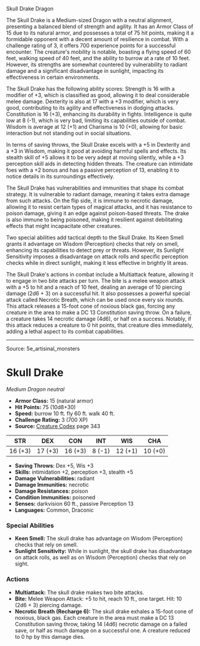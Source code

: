 <MonsterName/>Skull Drake</MonsterName>
<CreatureType/>Dragon</CreatureType>

<summary>The Skull Drake is a Medium-sized Dragon with a neutral alignment, presenting a balanced blend of strength and agility. It has an Armor Class of 15 due to its natural armor, and possesses a total of 75 hit points, making it a formidable opponent with a decent amount of resilience in combat. With a challenge rating of 3, it offers 700 experience points for a successful encounter. The creature's mobility is notable, boasting a flying speed of 60 feet, walking speed of 40 feet, and the ability to burrow at a rate of 10 feet. However, its strengths are somewhat countered by vulnerability to radiant damage and a significant disadvantage in sunlight, impacting its effectiveness in certain environments.</summary>

<detail>

The Skull Drake has the following ability scores: Strength is 16 with a modifier of +3, which is classified as good, allowing it to deal considerable melee damage. Dexterity is also at 17 with a +3 modifier, which is very good, contributing to its agility and effectiveness in dodging attacks. Constitution is 16 (+3), enhancing its durability in fights. Intelligence is quite low at 8 (-1), which is very bad, limiting its capabilities outside of combat. Wisdom is average at 12 (+1) and Charisma is 10 (+0), allowing for basic interaction but not standing out in social situations.

In terms of saving throws, the Skull Drake excels with a +5 in Dexterity and a +3 in Wisdom, making it good at avoiding harmful spells and effects. Its stealth skill of +5 allows it to be very adept at moving silently, while a +3 perception skill aids in detecting hidden threats. The creature can intimidate foes with a +2 bonus and has a passive perception of 13, enabling it to notice details in its surroundings effectively.

The Skull Drake has vulnerabilities and immunities that shape its combat strategy. It is vulnerable to radiant damage, meaning it takes extra damage from such attacks. On the flip side, it is immune to necrotic damage, allowing it to resist certain types of magical attacks, and it has resistance to poison damage, giving it an edge against poison-based threats. The drake is also immune to being poisoned, making it resilient against debilitating effects that might incapacitate other creatures.

Two special abilities add tactical depth to the Skull Drake. Its Keen Smell grants it advantage on Wisdom (Perception) checks that rely on smell, enhancing its capabilities to detect prey or threats. However, its Sunlight Sensitivity imposes a disadvantage on attack rolls and specific perception checks while in direct sunlight, making it less effective in brightly lit areas.

The Skull Drake's actions in combat include a Multiattack feature, allowing it to engage in two bite attacks per turn. The bite is a melee weapon attack with a +5 to hit and a reach of 10 feet, dealing an average of 10 piercing damage (2d6 + 3) on a successful hit. It also possesses a powerful special attack called Necrotic Breath, which can be used once every six rounds. This attack releases a 15-foot cone of noxious black gas, forcing any creature in the area to make a DC 13 Constitution saving throw. On a failure, a creature takes 14 necrotic damage (4d6), or half on a success. Notably, if this attack reduces a creature to 0 hit points, that creature dies immediately, adding a lethal aspect to its combat capabilities.</detail>



---

Source: 5e_artisinal_monsters

# Skull Drake

*Medium* *Dragon* *neutral*

- **Armor Class:** 15 (natural armor)
- **Hit Points:** 75 (10d8+30)
- **Speed:** burrow 10 ft. fly 60 ft. walk 40 ft.
- **Challenge Rating:** 3 (700 XP)
- **Source:** [Creature Codex](https://koboldpress.com/kpstore/product/creature-codex-for-5th-edition-dnd) page 343

| STR | DEX | CON | INT | WIS | CHA |
| --- | --- | --- | --- | --- | --- |
| 16 (+3) | 17 (+3) | 16 (+3) | 8 (-1) | 12 (+1) | 10 (+0) |

- **Saving Throws**: Dex +5, Wis +3
- **Skills:** intimidation +2, perception +3, stealth +5
- **Damage Vulnerabilities:** radiant
- **Damage Immunities:** necrotic
- **Damage Resistances:** poison
- **Condition Immunities:** poisoned
- **Senses:** darkvision 60 ft., passive Perception 13
- **Languages:** Common, Draconic

### Special Abilities

- **Keen Smell:** The skull drake has advantage on Wisdom (Perception) checks that rely on smell.
- **Sunlight Sensitivity:** While in sunlight, the skull drake has disadvantage on attack rolls, as well as on Wisdom (Perception) checks that rely on sight.

### Actions

- **Multiattack:** The skull drake makes two bite attacks.
- **Bite:** Melee Weapon Attack: +5 to hit, reach 10 ft., one target. Hit: 10 (2d6 + 3) piercing damage.
- **Necrotic Breath (Recharge 6):** The skull drake exhales a 15-foot cone of noxious, black gas. Each creature in the area must make a DC 13 Constitution saving throw, taking 14 (4d6) necrotic damage on a failed save, or half as much damage on a successful one. A creature reduced to 0 hp by this damage dies.




